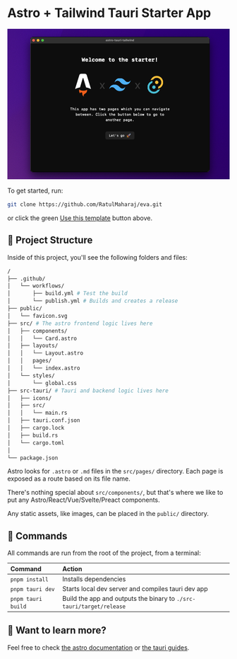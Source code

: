 # Astro + Tailwind Tauri Starter App

![Screenshot](/screenshot.png)

To get started, run:

```sh
git clone https://github.com/RatulMaharaj/eva.git
```

or click the green [Use this template](https://github.com/new?template_name=eva&template_owner=RatulMaharaj) button above.

## 🚀 Project Structure

Inside of this project, you'll see the following folders and files:

```sh
/
├── .github/
│   └── workflows/
│       ├── build.yml # Test the build
│       └── publish.yml # Builds and creates a release
├── public/
│   └── favicon.svg
├── src/ # The astro frontend logic lives here
│   ├── components/
│   │   └── Card.astro
│   ├── layouts/
│   │   └── Layout.astro
│   │   pages/
│   │   └── index.astro
│   └── styles/
│       └── global.css
├── src-tauri/ # Tauri and backend logic lives here
│   ├── icons/
│   ├── src/
│   │   └── main.rs
│   ├── tauri.conf.json
│   ├── cargo.lock
│   ├── build.rs
│   └── cargo.toml
│
└── package.json
```

Astro looks for `.astro` or `.md` files in the `src/pages/` directory. Each page is exposed as a route based on its file name.

There's nothing special about `src/components/`, but that's where we like to put any Astro/React/Vue/Svelte/Preact components.

Any static assets, like images, can be placed in the `public/` directory.

## 🧞 Commands

All commands are run from the root of the project, from a terminal:

| Command            | Action                                                               |
| :----------------- | :------------------------------------------------------------------- |
| `pnpm install`     | Installs dependencies                                                |
| `pnpm tauri dev`   | Starts local dev server and compiles tauri dev app                   |
| `pnpm tauri build` | Build the app and outputs the binary to `./src-tauri/target/release` |

## 👀 Want to learn more?

Feel free to check [the astro documentation](https://docs.astro.build) or [the tauri guides](https://tauri.app/v1/guides/).
